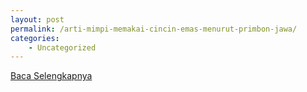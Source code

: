 ```yaml
---
layout: post
permalink: /arti-mimpi-memakai-cincin-emas-menurut-primbon-jawa/
categories:
    - Uncategorized
---
```


[Baca Selengkapnya](/02)